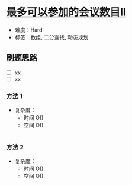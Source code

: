 # [最多可以参加的会议数目II](https://leetcode-cn.com/problems/maximum-number-of-events-that-can-be-attended-ii/)

- 难度：Hard
- 标签：数组, 二分查找, 动态规划

## 刷题思路

- [ ] xx
- [ ] xx

### 方法 1

- 复杂度：
    - 时间 O()
    - 空间 O()

``` js

```

### 方法 2

- 复杂度：
    - 时间 O()
    - 空间 O()

``` js

```
